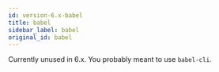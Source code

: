 ```yaml
---
id: version-6.x-babel
title: babel
sidebar_label: babel
original_id: babel
---
```


Currently unused in 6.x. You probably meant to use `babel-cli`.

